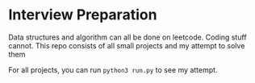 



# Interview Preparation


Data structures and algorithm can all be done on leetcode. Coding stuff cannot. This repo consists of all small projects and my attempt to solve them

For all projects, you can run `python3 run.py` to see my attempt.
